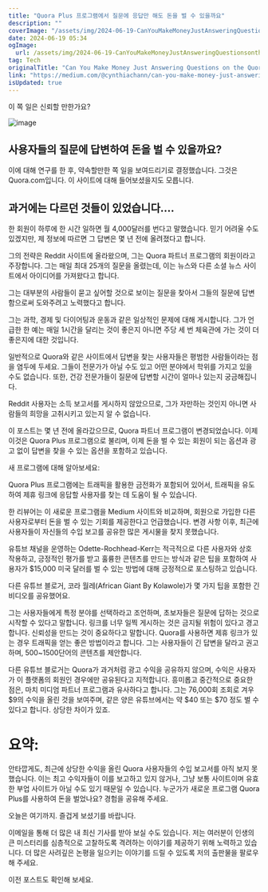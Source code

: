 ```yaml
---
title: "Quora Plus 프로그램에서 질문에 응답만 해도 돈을 벌 수 있을까요"
description: ""
coverImage: "/assets/img/2024-06-19-CanYouMakeMoneyJustAnsweringQuestionsontheQuoraPlusprogram_0.png"
date: 2024-06-19 05:34
ogImage: 
  url: /assets/img/2024-06-19-CanYouMakeMoneyJustAnsweringQuestionsontheQuoraPlusprogram_0.png
tag: Tech
originalTitle: "Can You Make Money Just Answering Questions on the Quora Plus program?"
link: "https://medium.com/@cynthiachann/can-you-make-money-just-answering-questions-on-the-quora-plus-program-cfc59e26a0a6"
isUpdated: true
---
```






이 쪽 일은 신뢰할 만한가요?

![image](/assets/img/2024-06-19-CanYouMakeMoneyJustAnsweringQuestionsontheQuoraPlusprogram_0.png)

## 사용자들의 질문에 답변하여 돈을 벌 수 있을까요?

이에 대해 연구를 한 후, 약속할만한 쪽 일을 보여드리기로 결정했습니다. 그것은 Quora.com입니다. 이 사이트에 대해 들어보셨을지도 모릅니다.

<div class="content-ad"></div>

## 과거에는 다르던 것들이 있었습니다....

한 회원이 하루에 한 시간 일하면 월 4,000달러를 번다고 말했습니다. 믿기 어려울 수도 있겠지만, 제 정보에 따르면 그 답변은 몇 년 전에 올려졌다고 합니다.

그의 전략은 Reddit 사이트에 올라왔으며, 그는 Quora 파트너 프로그램의 회원이라고 주장합니다. 그는 매일 최대 25개의 질문을 올렸는데, 이는 뉴스와 다른 소셜 뉴스 사이트에서 아이디어를 가져왔다고 합니다.

그는 대부분의 사람들이 묻고 싶어할 것으로 보이는 질문을 찾아서 그들의 질문에 답변함으로써 도와주려고 노력했다고 합니다.

<div class="content-ad"></div>

그는 과학, 경제 및 다이어팅과 운동과 같은 일상적인 문제에 대해 게시합니다. 그가 언급한 한 예는 매일 1시간을 달리는 것이 좋은지 아니면 주당 세 번 체육관에 가는 것이 더 좋은지에 대한 것입니다.

일반적으로 Quora와 같은 사이트에서 답변을 찾는 사용자들은 평범한 사람들이라는 점을 염두에 두세요. 그들이 전문가가 아닐 수도 있고 어떤 분야에서 학위를 가지고 있을 수도 없습니다. 또한, 건강 전문가들이 질문에 답변할 시간이 얼마나 있는지 궁금해집니다.

Reddit 사용자는 소득 보고서를 게시하지 않았으므로, 그가 자만하는 것인지 아니면 사람들의 희망을 고취시키고 있는지 알 수 없습니다.

이 포스트는 몇 년 전에 올라갔으므로, Quora 파트너 프로그램이 변경되었습니다. 이제 이것은 Quora Plus 프로그램으로 불리며, 이제 돈을 벌 수 있는 회원이 되는 옵션과 광고 없이 답변을 찾을 수 있는 옵션을 포함하고 있습니다.

<div class="content-ad"></div>

새 프로그램에 대해 알아보세요:

Quora Plus 프로그램에는 트래픽을 활용한 금전화가 포함되어 있어서, 트래픽을 유도하여 제휴 링크에 응답할 사용자를 찾는 데 도움이 될 수 있습니다.

한 리뷰어는 이 새로운 프로그램을 Medium 사이트와 비교하며, 회원으로 가입한 다른 사용자로부터 돈을 벌 수 있는 기회를 제공한다고 언급했습니다. 변경 사항 이후, 최근에 사용자들이 자신들의 수입 보고를 공유한 많은 게시물을 찾지 못했습니다.

유튜브 채널을 운영하는 Odette-Rochhead-Kerr는 적극적으로 다른 사용자와 상호 작용하고, 긍정적인 평가를 받고 훌륭한 콘텐츠를 만드는 방식과 같은 팁을 포함하여 사용자가 $15,000 미국 달러를 벌 수 있는 방법에 대해 긍정적으로 포스팅하고 있습니다.

<div class="content-ad"></div>

다른 유튜브 블로거, 코라 월레(African Giant By Kolawole)가 몇 가지 팁을 포함한 긴 비디오를 공유했어요.

그는 사용자들에게 특정 분야를 선택하라고 조언하며, 초보자들은 질문에 답하는 것으로 시작할 수 있다고 말합니다. 링크를 너무 일찍 게시하는 것은 금지될 위험이 있다고 경고합니다. 신뢰성을 만드는 것이 중요하다고 말합니다. Quora를 사용하면 제휴 링크가 있는 경우 트래픽을 얻는 좋은 방법이라고 합니다. 그는 사용자들이 긴 답변을 달라고 권고하며, 500~1500단어의 콘텐츠를 제안합니다.

다른 유튜브 블로거는 Quora가 과거처럼 광고 수익을 공유하지 않으며, 수익은 사용자가 이 플랫폼의 회원인 경우에만 공유된다고 지적합니다. 흥미롭고 중간적으로 중요한 점은, 마치 미디엄 파트너 프로그램과 유사하다고 합니다. 그는 76,000회 조회로 겨우 $9의 수익을 올린 것을 보여주며, 같은 양은 유튜브에서는 약 $40 또는 $70 정도 벌 수 있다고 합니다. 상당한 차이가 있죠.

# 요약:

<div class="content-ad"></div>

안타깝게도, 최근에 상당한 수익을 올린 Quora 사용자들의 수입 보고서를 아직 보지 못했습니다. 이는 최고 수익자들이 이를 보고하고 있지 않거나, 그냥 보통 사이트이며 유효한 부업 사이트가 아닐 수도 있기 때문일 수 있습니다. 누군가가 새로운 프로그램 Quora Plus를 사용하여 돈을 벌었나요? 경험을 공유해 주세요.

오늘은 여기까지. 즐겁게 보셨기를 바랍니다.

이메일을 통해 더 많은 내 최신 기사를 받아 보실 수도 있습니다. 저는 여러분이 인생의 큰 미스터리를 심층적으로 고찰하도록 격려하는 이야기를 제공하기 위해 노력하고 있습니다. 더 많은 사려깊은 논평을 일으키는 이야기를 드릴 수 있도록 저의 출판물을 팔로우해 주세요.

이전 포스트도 확인해 보세요.